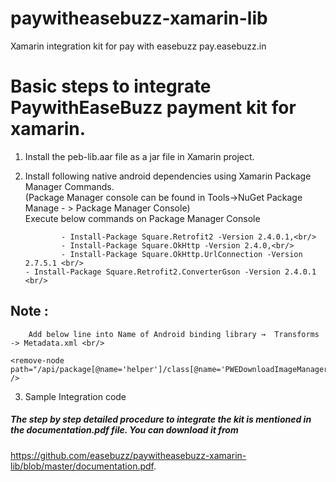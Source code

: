 # paywitheasebuzz-xamarin-lib
Xamarin integration kit for pay with easebuzz pay.easebuzz.in


# Basic steps to integrate PaywithEaseBuzz payment kit for xamarin.

 1. Install the peb-lib.aar file as a jar file in Xamarin project.
 2. Install following native android dependencies using Xamarin Package Manager Commands.<br/>
	(Package Manager console can be found in Tools->NuGet Package Manage - > Package Manager Console) <br/>
 	Execute below commands on Package Manager Console <br/>

                - Install-Package Square.Retrofit2 -Version 2.4.0.1,<br/>
                - Install-Package Square.OkHttp -Version 2.4.0,<br/>
                - Install-Package Square.OkHttp.UrlConnection -Version 2.7.5.1 <br/>
		- Install-Package Square.Retrofit2.ConverterGson -Version 2.4.0.1 <br/>

  ## Note :
        Add below line into Name of Android binding library →  Transforms -> Metadata.xml <br/>
	
	<remove-node path="/api/package[@name='helper']/class[@name='PWEDownloadImageManager']" />
	
                                         
 3. Sample Integration code

##### The step by step detailed procedure to integrate the kit is mentioned in the documentation.pdf file. You can download it from 
  https://github.com/easebuzz/paywitheasebuzz-xamarin-lib/blob/master/documentation.pdf.

               

